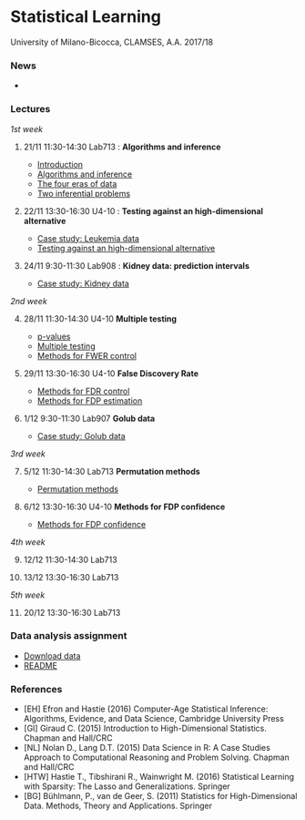 # Statistical Learning 

University of Milano-Bicocca, CLAMSES, A.A. 2017/18

### News

* 

### Lectures

*1st week*

1. 21/11 11:30-14:30 Lab713 : **Algorithms and inference**

    + [Introduction](https://github.com/aldosolari/SL/blob/master/lectures/0_intro.pdf)
    + [Algorithms and inference](https://github.com/aldosolari/SL/blob/master/lectures/1_ai.pdf)
    + [The four eras of data](https://github.com/aldosolari/SL/blob/master/lectures/2_4eras.pdf)
    + [Two inferential problems](https://github.com/aldosolari/SL/blob/master/lectures/3_2ip.pdf)

2. 22/11 13:30-16:30 U4-10 : **Testing against an high-dimensional alternative**

    + [Case study: Leukemia data](https://github.com/aldosolari/SL/blob/master/lectures/4_leukemia.pdf)
    + [Testing against an high-dimensional alternative](https://github.com/aldosolari/SL/blob/master/lectures/5_tahda.pdf)

3. 24/11 9:30-11:30 Lab908 : **Kidney data: prediction intervals**

    + [Case study: Kidney data](https://github.com/aldosolari/SL/blob/master/lectures/6_kidney.pdf)

*2nd week*

4. 28/11 11:30-14:30 U4-10 **Multiple testing**

    + [p-values]()
    + [Multiple testing]()
    + [Methods for FWER control]()

5. 29/11 13:30-16:30 U4-10 **False Discovery Rate**

    + [Methods for FDR control]()
    + [Methods for FDP estimation]()

6. 1/12 9:30-11:30 Lab907 **Golub data**

    + [Case study: Golub data]()

*3rd week*

7. 5/12 11:30-14:30 Lab713 **Permutation methods**

    + [Permutation methods]()

8. 6/12 13:30-16:30 U4-10 **Methods for FDP confidence**

    + [Methods for FDP confidence]()

*4th week*

9. 12/12 11:30-14:30 Lab713

10. 13/12 13:30-16:30 Lab713

*5th week*

11. 20/12 13:30-16:30 Lab713

### Data analysis assignment

  + [Download data](https://osf.io/47tnc/)
  + [README](https://github.com/aldosolari/SL/tree/master/DAA)


### References

  + [EH] Efron and Hastie (2016) Computer-Age Statistical Inference: Algorithms, Evidence, and Data Science, Cambridge University Press
  + [GI] Giraud C. (2015) Introduction to High-Dimensional Statistics. Chapman and Hall/CRC
  + [NL] Nolan D., Lang D.T. (2015) Data Science in R: A Case Studies Approach to Computational Reasoning and Problem Solving. Chapman and Hall/CRC
  + [HTW] Hastie T., Tibshirani R., Wainwright M. (2016) Statistical Learning with Sparsity: The Lasso and Generalizations. Springer
  + [BG] Bühlmann, P., van de Geer, S. (2011) Statistics for High-Dimensional Data. Methods, Theory and Applications. Springer
